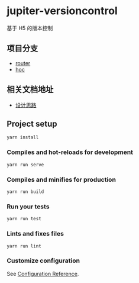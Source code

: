 # jupiter-versioncontrol

基于 H5 的版本控制

## 项目分支

-   [router](https://github.com/ssgnoob/versionControl/tree/router)
-   [hoc](https://github.com/ssgnoob/versionControl/tree/hoc)

## 相关文档地址

-   [设计思路](https://souche.yuque.com/hhr2ch/ocrgtw/zkr6s3)

## Project setup

```
yarn install
```

### Compiles and hot-reloads for development

```
yarn run serve
```

### Compiles and minifies for production

```
yarn run build
```

### Run your tests

```
yarn run test
```

### Lints and fixes files

```
yarn run lint
```

### Customize configuration

See [Configuration Reference](https://cli.vuejs.org/config/).
